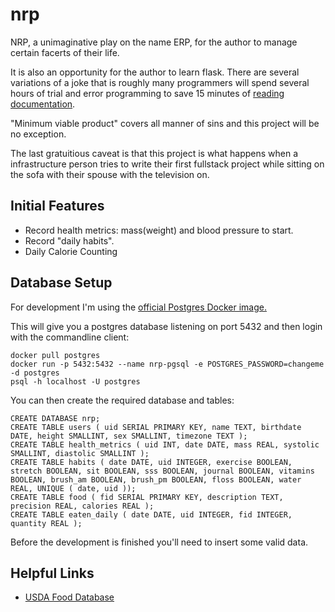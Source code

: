 # nrp
NRP, a unimaginative play on the name ERP, for the author to manage certain facerts of their life.

It is also an opportunity for the author to learn flask. There are several variations of a joke that is roughly many programmers will spend several hours of trial and error programming to save 15 minutes of [reading documentation](https://flask.palletsprojects.com/en/2.2.x/).

"Minimum viable product" covers all manner of sins and this project will be no exception.

The last gratuitious caveat is that this project is what happens when a infrastructure person tries to write their first fullstack project while sitting on the sofa with their spouse with the television on.

## Initial Features
- Record health metrics: mass(weight) and blood pressure to start.
- Record "daily habits".
- Daily Calorie Counting

## Database Setup
For development I'm using the [official Postgres Docker image.](https://www.docker.com/blog/how-to-use-the-postgres-docker-official-image/)

This will give you a postgres database listening on port 5432 and then login with the commandline client:
```
docker pull postgres
docker run -p 5432:5432 --name nrp-pgsql -e POSTGRES_PASSWORD=changeme -d postgres
psql -h localhost -U postgres
```

You can then create the required database and tables:
```
CREATE DATABASE nrp;
CREATE TABLE users ( uid SERIAL PRIMARY KEY, name TEXT, birthdate DATE, height SMALLINT, sex SMALLINT, timezone TEXT );
CREATE TABLE health_metrics ( uid INT, date DATE, mass REAL, systolic SMALLINT, diastolic SMALLINT );
CREATE TABLE habits ( date DATE, uid INTEGER, exercise BOOLEAN, stretch BOOLEAN, sit BOOLEAN, sss BOOLEAN, journal BOOLEAN, vitamins BOOLEAN, brush_am BOOLEAN, brush_pm BOOLEAN, floss BOOLEAN, water REAL, UNIQUE ( date, uid ));
CREATE TABLE food ( fid SERIAL PRIMARY KEY, description TEXT, precision REAL, calories REAL );
CREATE TABLE eaten_daily ( date DATE, uid INTEGER, fid INTEGER, quantity REAL );
```

Before the development is finished you'll need to insert some valid data.

## Helpful Links
- [USDA Food Database](https://fdc.nal.usda.gov/)
